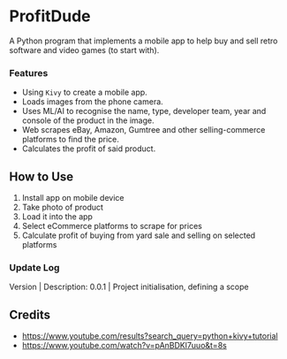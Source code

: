 # ProfitDude
A Python program that implements a mobile app to help buy and sell retro software and video games (to start with).

### Features
- Using `Kivy` to create a mobile app.
- Loads images from the phone camera.
- Uses ML/AI to recognise the name, type, developer team, year and console of the product in the image.
- Web scrapes eBay, Amazon, Gumtree and other selling-commerce platforms to find the price.
- Calculates the profit of said product.

## How to Use
1. Install app on mobile device
2. Take photo of product
3. Load it into the app
4. Select eCommerce platforms to scrape for prices
5. Calculate profit of buying from yard sale and selling on selected platforms

### Update Log
Version | Description:
0.0.1 | Project initialisation, defining a scope

## Credits
- https://www.youtube.com/results?search_query=python+kivy+tutorial
- https://www.youtube.com/watch?v=pAnBDKl7uuo&t=8s
